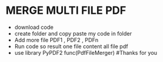 # MERGE MULTI FILE PDF 
- download code 
- create folder and copy paste my code in folder  
- Add more file PDF1 , PDF2 , PDFn
- Run code so result one file content all file pdf 
- use library PyPDF2 func(PdfFileMerger)
#Thanks for you 
